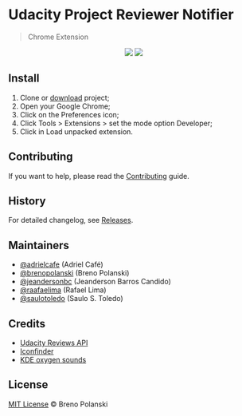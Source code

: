 # Udacity Project Reviewer Notifier

> Chrome Extension

<p align="center">
	<img src="https://raw.githubusercontent.com/brenopolanski/notifier-for-udacity-reviewer-chrome/master/demo1.png" />
	<img src="https://raw.githubusercontent.com/brenopolanski/notifier-for-udacity-reviewer-chrome/master/demo2.png" />
</p>

## Install

1. Clone or [download](https://github.com/brenopolanski/notifier-for-udacity-reviewer-chrome/archive/master.zip) project;
2. Open your Google Chrome;
3. Click on the Preferences icon;
4. Click Tools > Extensions > set the mode option Developer;
5. Click in Load unpacked extension.

## Contributing

If you want to help, please read the [Contributing](https://github.com/brenopolanski/notifier-for-udacity-reviewer-chrome/blob/master/CONTRIBUTING.md) guide.

## History

For detailed changelog, see [Releases](https://github.com/brenopolanski/notifier-for-udacity-reviewer-chrome/releases).

## Maintainers

* [@adrielcafe](https://github.com/adrielcafe) (Adriel Café)
* [@brenopolanski](https://github.com/brenopolanski) (Breno Polanski)
* [@jeandersonbc](https://github.com/jeandersonbc) (Jeanderson Barros Candido)
* [@raafaelima](https://github.com/raafaelima) (Rafael Lima)
* [@saulotoledo](https://github.com/saulotoledo) (Saulo S. Toledo)

## Credits

* [Udacity Reviews API](https://review.udacity.com/api-doc/index.html)
* [Iconfinder](https://www.iconfinder.com/)
* [KDE oxygen sounds](https://github.com/KDE/oxygen/tree/master/sounds)

## License

[MIT License](http://brenopolanski.mit-license.org/) © Breno Polanski
